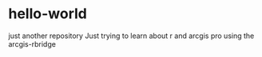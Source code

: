 # hello-world
just another repository
Just trying to learn about r and arcgis pro using the arcgis-rbridge
